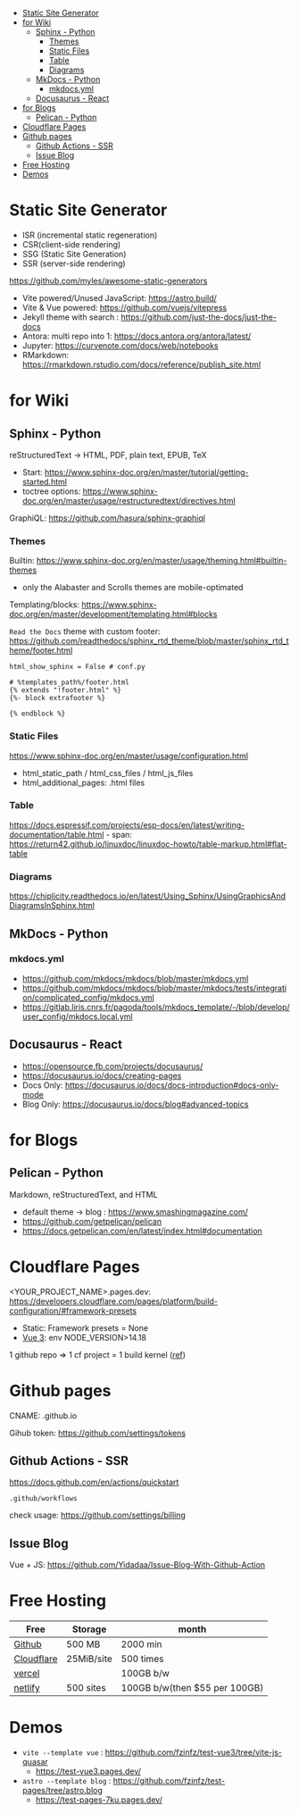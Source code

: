 <!-- TOC -->

- [Static Site Generator](#static-site-generator)
- [for Wiki](#for-wiki)
    - [Sphinx - Python](#sphinx---python)
        - [Themes](#themes)
        - [Static Files](#static-files)
        - [Table](#table)
        - [Diagrams](#diagrams)
    - [MkDocs - Python](#mkdocs---python)
        - [mkdocs.yml](#mkdocsyml)
    - [Docusaurus - React](#docusaurus---react)
- [for Blogs](#for-blogs)
    - [Pelican - Python](#pelican---python)
- [Cloudflare Pages](#cloudflare-pages)
- [Github pages](#github-pages)
    - [Github Actions - SSR](#github-actions---ssr)
    - [Issue Blog](#issue-blog)
- [Free Hosting](#free-hosting)
- [Demos](#demos)

<!-- /TOC -->

# Static Site Generator
- ISR (incremental static regeneration)
- CSR(client-side rendering)
- SSG (Static Site Generation) 
- SSR (server-side rendering)

https://github.com/myles/awesome-static-generators

+ Vite powered/Unused JavaScript: https://astro.build/  
+ Vite & Vue powered: https://github.com/vuejs/vitepress  
+ Jekyll theme with search : https://github.com/just-the-docs/just-the-docs
+ Antora: multi repo into 1: https://docs.antora.org/antora/latest/
+ Jupyter: https://curvenote.com/docs/web/notebooks
+ RMarkdown: https://rmarkdown.rstudio.com/docs/reference/publish_site.html

# for Wiki
## Sphinx - Python
reStructuredText -> HTML, PDF, plain text, EPUB, TeX
- Start: https://www.sphinx-doc.org/en/master/tutorial/getting-started.html
- toctree options: https://www.sphinx-doc.org/en/master/usage/restructuredtext/directives.html

GraphiQL: https://github.com/hasura/sphinx-graphiql

### Themes
Builtin: https://www.sphinx-doc.org/en/master/usage/theming.html#builtin-themes
- only the Alabaster and Scrolls themes are mobile-optimated

Templating/blocks: https://www.sphinx-doc.org/en/master/development/templating.html#blocks

`Read the Docs` theme with custom footer: https://github.com/readthedocs/sphinx_rtd_theme/blob/master/sphinx_rtd_theme/footer.html

    html_show_sphinx = False # conf.py

    # %templates_path%/footer.html    
    {% extends "!footer.html" %}
    {%- block extrafooter %}
    
    {% endblock %}

### Static Files
https://www.sphinx-doc.org/en/master/usage/configuration.html
- html_static_path / html_css_files / html_js_files
- html_additional_pages: .html files

### Table
https://docs.espressif.com/projects/esp-docs/en/latest/writing-documentation/table.html
    - span: https://return42.github.io/linuxdoc/linuxdoc-howto/table-markup.html#flat-table

### Diagrams
https://chiplicity.readthedocs.io/en/latest/Using_Sphinx/UsingGraphicsAndDiagramsInSphinx.html

## MkDocs - Python
### mkdocs.yml
- https://github.com/mkdocs/mkdocs/blob/master/mkdocs.yml
- https://github.com/mkdocs/mkdocs/blob/master/mkdocs/tests/integration/complicated_config/mkdocs.yml
- https://gitlab.liris.cnrs.fr/pagoda/tools/mkdocs_template/-/blob/develop/user_config/mkdocs.local.yml

## Docusaurus - React
- https://opensource.fb.com/projects/docusaurus/
- https://docusaurus.io/docs/creating-pages
- Docs Only: https://docusaurus.io/docs/docs-introduction#docs-only-mode
- Blog Only: https://docusaurus.io/docs/blog#advanced-topics

# for Blogs
## Pelican - Python
Markdown, reStructuredText, and HTML
- default theme -> blog : https://www.smashingmagazine.com/
- https://github.com/getpelican/pelican
- https://docs.getpelican.com/en/latest/index.html#documentation

# Cloudflare Pages
<YOUR_PROJECT_NAME>.pages.dev: https://developers.cloudflare.com/pages/platform/build-configuration/#framework-presets
- Static: Framework presets = None
- [Vue 3](https://developers.cloudflare.com/pages/framework-guides/deploy-a-vite3-project/): env NODE_VERSION>14.18

1 github repo => 1 cf project = 1 build kernel ([ref](https://community.cloudflare.com/t/cloudflare-pages-multiple-projects-with-a-single/287910))

# Github pages
CNAME: <user>.github.io

Gihub token: https://github.com/settings/tokens

## Github Actions - SSR
https://docs.github.com/en/actions/quickstart

    .github/workflows

check usage: https://github.com/settings/billing

## Issue Blog
Vue + JS: https://github.com/Yidadaa/Issue-Blog-With-Github-Action

# Free Hosting
|Free|Storage|month|
|---|---|---|
|[Github](https://docs.github.com/en/billing/managing-billing-for-github-actions/about-billing-for-github-actions)|500 MB|2000 min|
|[Cloudflare](https://developers.cloudflare.com/pages/platform/limits/)|25MiB/site|500 times|
|[vercel](https://vercel.com/pricing)||100GB b/w|
|[netlify](https://www.netlify.com/pricing/#features)|500 sites|100GB b/w(then $55 per 100GB)|

# Demos
- `vite --template vue` : https://github.com/fzinfz/test-vue3/tree/vite-js-quasar
  - https://test-vue3.pages.dev/
- `astro --template blog` : https://github.com/fzinfz/test-pages/tree/astro.blog
  - https://test-pages-7ku.pages.dev/
